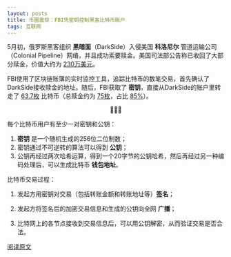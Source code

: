 ```yaml
---
layout: posts
title: 币圈震惊：FBI凭密钥控制黑客比特币账户
tags: 互联网
---
```





5月初，俄罗斯黑客组织 **黑暗面**（DarkSide）入侵美国 **科洛尼尔** 管道运输公司（Colonial Pipeline）网络，并且成功索要赎金。美国司法部公告称已收回了大部分赎金，价值大约为 <u>230万美元</u>。

FBI使用了区块链账簿的实时监控工具，追踪比特币的数笔交易，首先确认了DarkSide接收赎金的地址。随后，FBI获取了 **密钥**，直接从DarkSide的账户里转走了 <u>63.7枚</u> 比特币（总赎金约为 <u>75枚</u>，占比 <u>85%</u>）。

<center>🐰🐰🐰</center>

每个比特币用户有至少一对密钥和公钥：

1. **密钥** 是一个随机生成的256位二位制数；
2. 密钥通过不可逆转的算法可以得到 **公钥**；
3. 公钥再经过两次哈希运算，得到一个20字节的公钥哈希，然后再经过另一种编码处理后，可以生成比特币 **钱包地址**。

比特币交易过程：

1. 发起方用密钥对交易（包括转账金额和转账地址等）**签名**；

2. 发起方将签名后的加密交易信息和生成的公钥向全网 **广播**；
3. 比特网上的各节点接收到交易信息后，可以用公钥解密，从而验证交易是否合法。



[阅读原文](https://mp.weixin.qq.com/s/QW3nSEQjLgwdWfgHs9cFew)